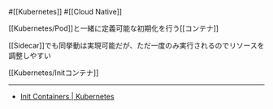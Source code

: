 #[[Kubernetes]] #[[Cloud Native]]

[[Kubernetes/Pod]]と一緒に定義可能な初期化を行う[[コンテナ]]

[[Sidecar]]でも同挙動は実現可能だが、ただ一度のみ実行されるのでリソースを調整しやすい

[[Kubernetes/Initコンテナ]]

---

- [Init Containers | Kubernetes](https://kubernetes.io/docs/concepts/workloads/pods/init-containers/)
